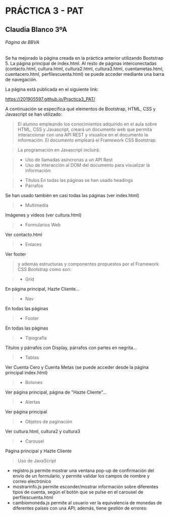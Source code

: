 # PRÁCTICA 3 - PAT
## Claudia Blanco 3ºA
###### Página de BBVA

Se ha mejorado la página creada en la práctica anterior utilizando Bootstrap 5.
La página principal de index.html. Al resto de páginas interconectadas (contacto.html, cultura.html, cultura2.html, cultura3.html, cuentametas.html, cuentacero.html, perfilescuenta.html) se puede acceder mediante una barra de navegación.

La página está publicada en el siguiente link:

https://201905597.github.io/Practica3_PAT/

A continuación se especifica qué elementos de Bootstrap, HTML, CSS y Javascript se han utilizado:

> El alumno empleando los conocimientos adquirido en el aula sobre
HTML, CSS y Javascript, creará un documento web que permita
interaccionar con una API REST y visualice en el documento la información.
El documento empleará el Framework CSS Bootstrap.

> La programación en Javascript incluirá:

> - Uso de llamadas asíncronas a un API Rest
> - Uso de interacción al DOM del documento para visualizar la información:

> - Títulos
En todas las páginas se han usado headings
> - Párrafos

Se han usado también en casi todas las páginas (ver index.html)

> - Multimedia

Imágenes y vídeos (ver cultura.html)
> - Formularios Web

Ver contacto.html
> - Enlaces

Ver footer

> y además estructuras y componentes propuestos por el
> Framework CSS Bootstrap como son:

> - Grid

En página principal, Hazte Cliente...
> - Nav

En todas las páginas
> - Footer

En todas las páginas
> - Tipografía 

Títulos y párrafos con Display, párrafos con partes en negrita... 
> - Tablas

Ver Cuenta Cero y Cuenta Metas (se puede acceder desde la página principal index.html)
> - Botones

Ver página principal, página de "Hazte Cliente"...
> - Alertas

Ver página principal
> - Objetos de paginación

Ver cultura.html, cultura2 y cultura3
> - Carousel

Página principal y Hazte Cliente

> Uso de JavaScript
- registro.js permite mostrar una ventana pop-up de confirmación del envío de un formulario, y permite validar los campos de nombre y correo electrónico
- mostrarinfo.js permite esconder/mostrar información sobre diferentes tipos de cuenta, según el botón que se pulse en el carousel de perfilescuenta.html
- cambiomoneda.js permite al usuario ver la equivalencia de monedas de diferentes países con una API; además, tiene gestión de errores: